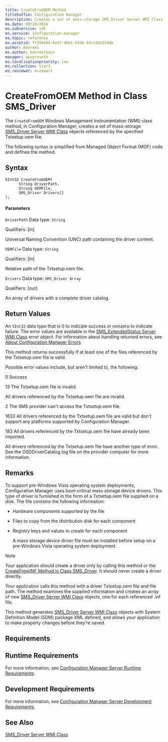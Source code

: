 ```yaml
---
title: CreateFromOEM Method
titleSuffix: Configuration Manager
description: Creates a set of mass-storage SMS_Driver Server WMI Class objects referenced by the specified Txtsetup.oem file.
ms.date: 09/20/2016
ms.subservice: sdk
ms.service: configuration-manager
ms.topic: reference
ms.assetid: ff294184-6e2f-4be1-b1db-44ccd82d18db
author: Banreet
ms.author: banreetkaur
manager: apoorvseth
ms.localizationpriority: low
ms.collection: tier3
ms.reviewer: mstewart
---
```

# CreateFromOEM Method in Class SMS_Driver
The `CreateFromOEM` Windows Management Instrumentation (WMI) class method, in Configuration Manager, creates a set of mass-storage [SMS_Driver Server WMI Class](../../../develop/reference/osd/sms_driver-server-wmi-class.md) objects referenced by the specified Txtsetup.oem file.

 The following syntax is simplified from Managed Object Format (MOF) code and defines the method.

## Syntax

```
SInt32 CreateFromOEM(
      String DriverPath,
      String OEMFile,
      SMS_Driver Drivers[]
);
```

#### Parameters
 `DriverPath`
 Data type: `String`

 Qualifiers: [in]

 Universal Naming Convention (UNC) path containing the driver content.

 `OEMFile`
 Data type: `String`

 Qualifiers: [in]

 Relative path of the Txtsetup.oem file.

 `Drivers`
 Data type: `SMS_Driver Array`

 Qualifiers: [out]

 An array of drivers with a complete driver catalog.

## Return Values
 An `SInt32` data type that is 0 to indicate success or nonzero to indicate failure. The error values are available in the [SMS_ExtendedStatus Server WMI Class](../../../develop/reference/misc/sms_extendedstatus-server-wmi-class.md) error object. For information about handling returned errors, see [About Configuration Manager Errors](../../../develop/core/understand/about-configuration-manager-errors.md).

 This method returns successfully if at least one of the files referenced by the Txtsetup.oem file is valid.

 Possible error values include, but aren't limited to, the following:

 0
 Success

 13
 The Txtsetup.oem file is invalid.

 All drivers referenced by the Txtsetup.oem file are invalid.

 2
 The SMS provider can't access the Txtsetup.oem file.

 1633
 All drivers referenced by the Txtsetup.oem file are valid but don't support any platforms supported by Configuration Manager.

 183
 All drivers referenced by the Txtsetup.oem file have already been imported.

 All drivers referenced by the Txtsetup.oem file have another type of error. See the OSDDriverCatalog.log file on the provider computer for more information.

## Remarks
 To support pre-Windows Vista operating system deployments, Configuration Manager uses boot-critical mass storage device drivers. This type of driver is furnished in the form of a Txtsetup.oem file supplied on a disk. The file contains the following information:

- Hardware components supported by the file

- Files to copy from the distribution disk for each component

- Registry keys and values to create for each component

  A mass storage device driver file must be installed before setup on a pre-Windows Vista operating system deployment.

> [!NOTE]
>  Your application should create a driver only by calling this method or the [CreateFromINF Method in Class SMS_Driver](../../../develop/reference/osd/createfrominf-method-in-class-sms_driver.md). It should never create a driver directly.

 Your application calls this method with a driver Txtsetup.oem file and file path. The method examines the supplied information and creates an array of new [SMS_Driver Server WMI Class](../../../develop/reference/osd/sms_driver-server-wmi-class.md) objects, one for each referenced .inf file.

 This method generates [SMS_Driver Server WMI Class](../../../develop/reference/osd/sms_driver-server-wmi-class.md) objects with System Definition Model (SDM) package XML defined, and allows your application to make property changes before they're saved.

## Requirements

## Runtime Requirements
 For more information, see [Configuration Manager Server Runtime Requirements](../../../develop/core/reqs/server-runtime-requirements.md).

## Development Requirements
 For more information, see [Configuration Manager Server Development Requirements](../../../develop/core/reqs/server-development-requirements.md).

## See Also
 [SMS_Driver Server WMI Class](../../../develop/reference/osd/sms_driver-server-wmi-class.md)
